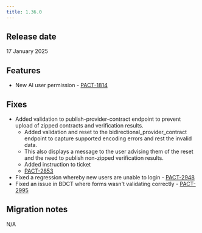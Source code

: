 ```yaml
---
title: 1.36.0
---
```


## Release date

17 January 2025

## Features

* New AI user permission - [PACT-1814](https://smartbear.atlassian.net/browse/PACT-1814)

## Fixes

* Added validation to publish-provider-contract endpoint to prevent upload of zipped contracts and verification results.
  - Added validation and reset to the bidirectional_provider_contract endpoint to capture supported encoding errors and rest the invalid data. 
  - This also displays a message to the user advising them of the reset and the need to publish non-zipped verification results. 
  - Added instruction to ticket 
  - [PACT-2853](https://smartbear.atlassian.net/browse/PACT-2853)
* Fixed a regression whereby new users are unable to login - [PACT-2948](https://smartbear.atlassian.net/browse/PACT-2948)
* Fixed an issue in BDCT where forms wasn't validating correctly  - [PACT-2995](https://smartbear.atlassian.net/browse/PACT-2995)

## Migration notes

N/A


